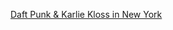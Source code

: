 ---
layout: post
wordpress_id: 1632
wordpress_url: http://noesbueno.com/archives/1632
date: '2013-07-27 20:51:49 -0500'
date_gmt: '2013-07-28 01:51:49 -0500'
body: |
  <p><a href="http://vimeo.com/70732596">Daft Punk & Karlie Kloss in New York</a></p>
---